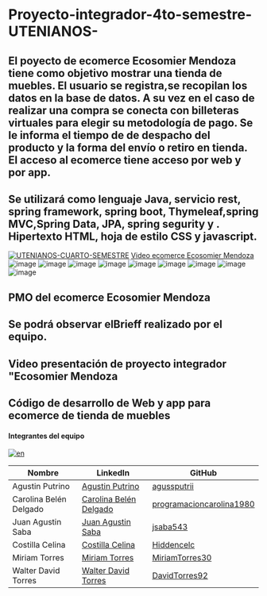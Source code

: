 # Proyecto-integrador-4to-semestre-UTENIANOS-
## El poyecto de ecomerce Ecosomier Mendoza tiene como objetivo mostrar una tienda de muebles. El usuario se registra,se recopilan los datos en la base de datos. A su vez en el caso de realizar una compra se conecta con billeteras virtuales para elegir su metodología de pago. Se le informa el tiempo de de despacho del producto y la forma del envío o retiro en tienda. El acceso al ecomerce tiene acceso por web y por app. 
## Se utilizará como lenguaje Java, servicio rest, spring framework, spring boot, Thymeleaf,spring MVC,Spring Data, JPA, spring segurity y . Hipertexto HTML, hoja de estilo CSS y javascript.
<a href='https://postimg.cc/NL7XWJbH' target='_blank'><img src='https://i.postimg.cc/NL7XWJbH/UTENIANOS-CUARTO-SEMESTRE.gif' border='0' alt='UTENIANOS-CUARTO-SEMESTRE'/></a>
[Video ecomerce Ecosomier Mendoza](https://youtu.be/BsK-qyIdmEE)
![image](https://github.com/CodeSystem2022/Proyecto-integrador-4to-semestre-UTENIANOS-/assets/98441984/de023f31-57aa-4409-943e-8846ef7e6576)
![image](https://github.com/CodeSystem2022/Proyecto-integrador-4to-semestre-UTENIANOS-/assets/98441984/fe05d394-64b8-41b3-89d6-eacc8a39beaf)
![image](https://github.com/CodeSystem2022/Proyecto-integrador-4to-semestre-UTENIANOS-/assets/98441984/8973e064-b943-4913-9d0e-1651f9b8a8be)
![image](https://github.com/CodeSystem2022/Proyecto-integrador-4to-semestre-UTENIANOS-/assets/98441984/4da42778-e7ac-4ad9-9891-af92a1835407)
![image](https://github.com/CodeSystem2022/Proyecto-integrador-4to-semestre-UTENIANOS-/assets/98441984/8e4947d7-32b4-41d4-89b6-72c1109fd405)
![image](https://github.com/CodeSystem2022/Proyecto-integrador-4to-semestre-UTENIANOS-/assets/98441984/e057d862-f80b-4389-8672-afce72895c37)
![image](https://github.com/CodeSystem2022/Proyecto-integrador-4to-semestre-UTENIANOS-/assets/98441984/fddb9d5e-5983-4400-9d99-5b3d938b60c8)
![image](https://github.com/CodeSystem2022/Proyecto-integrador-4to-semestre-UTENIANOS-/assets/98441984/860fb4d9-c393-44f7-b23e-e93d94af37fb)
![image](https://github.com/CodeSystem2022/Proyecto-integrador-4to-semestre-UTENIANOS-/assets/98441984/f3ec02ea-cf78-4a14-95fd-40b71d1b2858)



## PMO del ecomerce Ecosomier Mendoza
## Se podrá observar elBrieff realizado por el equipo.
## Video presentación de proyecto integrador "Ecosomier Mendoza
## Código de desarrollo de Web y app para ecomerce de tienda de muebles 

#### Integrantes del equipo
<a href='https://postimg.cc/gXwqHzmb' target='_blank'><img src='https://i.postimg.cc/gXwqHzmb/en.gif' border='0' alt='en'/></a>

| Nombre               | LinkedIn                                               | GitHub                                      |
| -------------------- | ------------------------------------------------------ | ------------------------------------------- |
| Agustin Putrino      | [Agustin Putrino](https://www.linkedin.com/in/agussputrii/) | [agussputrii](https://github.com/agussputrii)    |
| Carolina Belén Delgado | [Carolina Belén Delgado](https://www.linkedin.com/in/carolina-belén-delgado-558843219/) | [programacioncarolina1980](https://github.com/programacioncarolina1980) |
| Juan Agustin Saba    | [Juan Agustin Saba](https://www.linkedin.com/in/agustin-saba/) | [jsaba543](https://github.com/jsaba543)       |
| Costilla Celina      | [Costilla Celina](https://www.linkedin.com/in/celinacostilla31323344/) | [Hiddencelc](https://github.com/users/Hiddencelc/) |
| Miriam Torres        | [Miriam Torres](https://www.linkedin.com/in/miriam-torres-63b3a8227/) | [MiriamTorres30](https://github.com/MiriamTorres30) |
| Walter David Torres  | [Walter David Torres](https://www.linkedin.com/in/david-torres-6668b3253/) | [DavidTorres92](https://github.com/DavidTorres92) |

